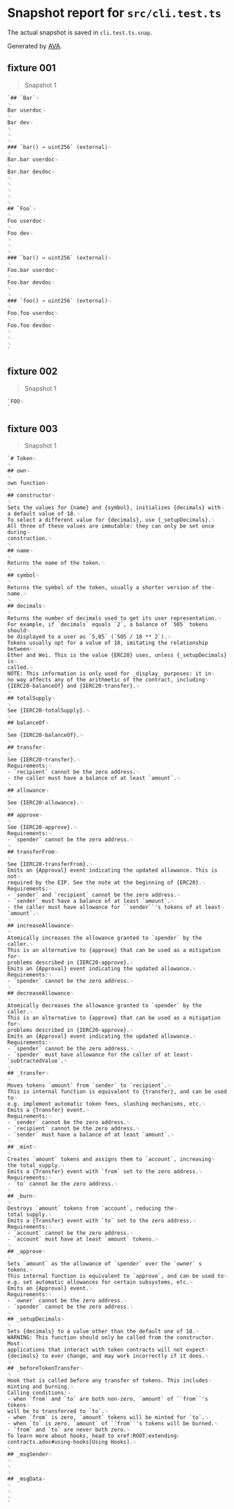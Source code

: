 # Snapshot report for `src/cli.test.ts`

The actual snapshot is saved in `cli.test.ts.snap`.

Generated by [AVA](https://avajs.dev).

## fixture 001

> Snapshot 1

    `## `Bar`␊
    ␊
    Bar userdoc␊
    ␊
    Bar dev␊
    ␊
    ␊
    ␊
    ### `bar() → uint256` (external)␊
    ␊
    Bar.bar userdoc␊
    ␊
    Bar.bar devdoc␊
    ␊
    ␊
    ␊
    ␊
    ␊
    ## `Foo`␊
    ␊
    Foo userdoc␊
    ␊
    Foo dev␊
    ␊
    ␊
    ␊
    ### `bar() → uint256` (external)␊
    ␊
    Foo.bar userdoc␊
    ␊
    Foo.bar devdoc␊
    ␊
    ␊
    ### `foo() → uint256` (external)␊
    ␊
    Foo.foo userdoc␊
    ␊
    Foo.foo devdoc␊
    ␊
    ␊
    ␊
    `

## fixture 002

> Snapshot 1

    `FOO␊
    `

## fixture 003

> Snapshot 1

    `# Token␊
    ␊
    ## own␊
    ␊
    own function␊
    ␊
    ## constructor␊
    ␊
    Sets the values for {name} and {symbol}, initializes {decimals} with␊
    a default value of 18.␊
    To select a different value for {decimals}, use {_setupDecimals}.␊
    All three of these values are immutable: they can only be set once during␊
    construction.␊
    ␊
    ## name␊
    ␊
    Returns the name of the token.␊
    ␊
    ## symbol␊
    ␊
    Returns the symbol of the token, usually a shorter version of the␊
    name.␊
    ␊
    ## decimals␊
    ␊
    Returns the number of decimals used to get its user representation.␊
    For example, if `decimals` equals `2`, a balance of `505` tokens should␊
    be displayed to a user as `5,05` (`505 / 10 ** 2`).␊
    Tokens usually opt for a value of 18, imitating the relationship between␊
    Ether and Wei. This is the value {ERC20} uses, unless {_setupDecimals} is␊
    called.␊
    NOTE: This information is only used for _display_ purposes: it in␊
    no way affects any of the arithmetic of the contract, including␊
    {IERC20-balanceOf} and {IERC20-transfer}.␊
    ␊
    ## totalSupply␊
    ␊
    See {IERC20-totalSupply}.␊
    ␊
    ## balanceOf␊
    ␊
    See {IERC20-balanceOf}.␊
    ␊
    ## transfer␊
    ␊
    See {IERC20-transfer}.␊
    Requirements:␊
    - `recipient` cannot be the zero address.␊
    - the caller must have a balance of at least `amount`.␊
    ␊
    ## allowance␊
    ␊
    See {IERC20-allowance}.␊
    ␊
    ## approve␊
    ␊
    See {IERC20-approve}.␊
    Requirements:␊
    - `spender` cannot be the zero address.␊
    ␊
    ## transferFrom␊
    ␊
    See {IERC20-transferFrom}.␊
    Emits an {Approval} event indicating the updated allowance. This is not␊
    required by the EIP. See the note at the beginning of {ERC20}.␊
    Requirements:␊
    - `sender` and `recipient` cannot be the zero address.␊
    - `sender` must have a balance of at least `amount`.␊
    - the caller must have allowance for ``sender``'s tokens of at least␊
    `amount`.␊
    ␊
    ## increaseAllowance␊
    ␊
    Atomically increases the allowance granted to `spender` by the caller.␊
    This is an alternative to {approve} that can be used as a mitigation for␊
    problems described in {IERC20-approve}.␊
    Emits an {Approval} event indicating the updated allowance.␊
    Requirements:␊
    - `spender` cannot be the zero address.␊
    ␊
    ## decreaseAllowance␊
    ␊
    Atomically decreases the allowance granted to `spender` by the caller.␊
    This is an alternative to {approve} that can be used as a mitigation for␊
    problems described in {IERC20-approve}.␊
    Emits an {Approval} event indicating the updated allowance.␊
    Requirements:␊
    - `spender` cannot be the zero address.␊
    - `spender` must have allowance for the caller of at least␊
    `subtractedValue`.␊
    ␊
    ## _transfer␊
    ␊
    Moves tokens `amount` from `sender` to `recipient`.␊
    This is internal function is equivalent to {transfer}, and can be used to␊
    e.g. implement automatic token fees, slashing mechanisms, etc.␊
    Emits a {Transfer} event.␊
    Requirements:␊
    - `sender` cannot be the zero address.␊
    - `recipient` cannot be the zero address.␊
    - `sender` must have a balance of at least `amount`.␊
    ␊
    ## _mint␊
    ␊
    Creates `amount` tokens and assigns them to `account`, increasing␊
    the total supply.␊
    Emits a {Transfer} event with `from` set to the zero address.␊
    Requirements:␊
    - `to` cannot be the zero address.␊
    ␊
    ## _burn␊
    ␊
    Destroys `amount` tokens from `account`, reducing the␊
    total supply.␊
    Emits a {Transfer} event with `to` set to the zero address.␊
    Requirements:␊
    - `account` cannot be the zero address.␊
    - `account` must have at least `amount` tokens.␊
    ␊
    ## _approve␊
    ␊
    Sets `amount` as the allowance of `spender` over the `owner` s tokens.␊
    This internal function is equivalent to `approve`, and can be used to␊
    e.g. set automatic allowances for certain subsystems, etc.␊
    Emits an {Approval} event.␊
    Requirements:␊
    - `owner` cannot be the zero address.␊
    - `spender` cannot be the zero address.␊
    ␊
    ## _setupDecimals␊
    ␊
    Sets {decimals} to a value other than the default one of 18.␊
    WARNING: This function should only be called from the constructor. Most␊
    applications that interact with token contracts will not expect␊
    {decimals} to ever change, and may work incorrectly if it does.␊
    ␊
    ## _beforeTokenTransfer␊
    ␊
    Hook that is called before any transfer of tokens. This includes␊
    minting and burning.␊
    Calling conditions:␊
    - when `from` and `to` are both non-zero, `amount` of ``from``'s tokens␊
    will be to transferred to `to`.␊
    - when `from` is zero, `amount` tokens will be minted for `to`.␊
    - when `to` is zero, `amount` of ``from``'s tokens will be burned.␊
    - `from` and `to` are never both zero.␊
    To learn more about hooks, head to xref:ROOT:extending-contracts.adoc#using-hooks[Using Hooks].␊
    ␊
    ## _msgSender␊
    ␊
    ␊
    ␊
    ## _msgData␊
    ␊
    ␊
    ␊
    `
